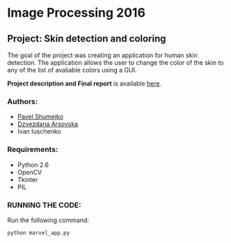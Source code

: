 # Image Processing 2016
## Project: Skin detection and coloring

The goal of the project was creating an application for human skin detection. The application allows the user to change the color of the skin to any of the list of avaliable colors using a GUI.

**Project description and Final report** is available [here](https://github.com/Dzvezdana/marvel-app/report.pdf).

### Authors:
 - [Pavel Shumejko](https://github.com/sumejko92)
 - [Dzvezdana Arsovska](https://github.com/dzvezdana)
 - Ivan Iuschenko

### Requirements:
  - Python 2.6
  - OpenCV
  - Tkinter
  - PIL

### RUNNING THE CODE:

Run the following command:

`python marvel_app.py` 


